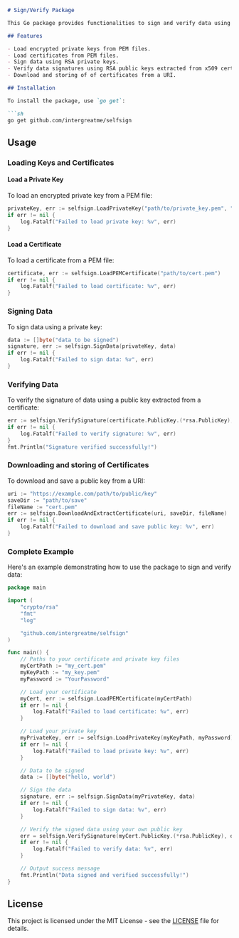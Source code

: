 ```markdown
# Sign/Verify Package

This Go package provides functionalities to sign and verify data using RSA keys and x509 certificates. The package supports loading encrypted private keys and certificates from PEM files, signing data with a private key, and verifying signatures with a public key.

## Features

- Load encrypted private keys from PEM files.
- Load certificates from PEM files.
- Sign data using RSA private keys.
- Verify data signatures using RSA public keys extracted from x509 certificates.
- Download and storing of of certificates from a URI.

## Installation

To install the package, use `go get`:

```sh
go get github.com/intergreatme/selfsign
```

## Usage

### Loading Keys and Certificates

#### Load a Private Key

To load an encrypted private key from a PEM file:

```go
privateKey, err := selfsign.LoadPrivateKey("path/to/private_key.pem", "password")
if err != nil {
    log.Fatalf("Failed to load private key: %v", err)
}
```

#### Load a Certificate

To load a certificate from a PEM file:

```go
certificate, err := selfsign.LoadPEMCertificate("path/to/cert.pem")
if err != nil {
    log.Fatalf("Failed to load certificate: %v", err)
}
```

### Signing Data

To sign data using a private key:

```go
data := []byte("data to be signed")
signature, err := selfsign.SignData(privateKey, data)
if err != nil {
    log.Fatalf("Failed to sign data: %v", err)
}
```

### Verifying Data

To verify the signature of data using a public key extracted from a certificate:

```go
err := selfsign.VerifySignature(certificate.PublicKey.(*rsa.PublicKey), data, signature)
if err != nil {
    log.Fatalf("Failed to verify signature: %v", err)
}
fmt.Println("Signature verified successfully!")
```

### Downloading and storing of Certificates

To download and save a public key from a URI:

```go
uri := "https://example.com/path/to/public/key"
saveDir := "path/to/save"
fileName := "cert.pem"
err := selfsign.DownloadAndExtractCertificate(uri, saveDir, fileName)
if err != nil {
    log.Fatalf("Failed to download and save public key: %v", err)
}
```

### Complete Example

Here's an example demonstrating how to use the package to sign and verify data:

```go
package main

import (
    "crypto/rsa"
    "fmt"
    "log"

    "github.com/intergreatme/selfsign"
)

func main() {
    // Paths to your certificate and private key files
    myCertPath := "my_cert.pem"
    myKeyPath := "my_key.pem"
    myPassword := "YourPassword"

    // Load your certificate
    myCert, err := selfsign.LoadPEMCertificate(myCertPath)
    if err != nil {
        log.Fatalf("Failed to load certificate: %v", err)
    }

    // Load your private key
    myPrivateKey, err := selfsign.LoadPrivateKey(myKeyPath, myPassword)
    if err != nil {
        log.Fatalf("Failed to load private key: %v", err)
    }

    // Data to be signed
    data := []byte("hello, world")

    // Sign the data
    signature, err := selfsign.SignData(myPrivateKey, data)
    if err != nil {
        log.Fatalf("Failed to sign data: %v", err)
    }

    // Verify the signed data using your own public key
    err = selfsign.VerifySignature(myCert.PublicKey.(*rsa.PublicKey), data, signature)
    if err != nil {
        log.Fatalf("Failed to verify data: %v", err)
    }

    // Output success message
    fmt.Println("Data signed and verified successfully!")
}
```

## License

This project is licensed under the MIT License - see the [LICENSE](LICENSE) file for details.